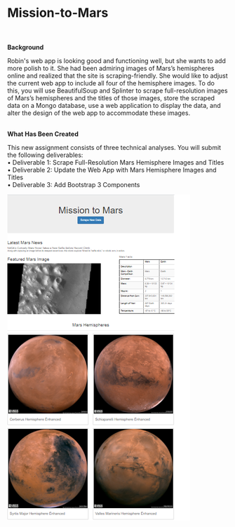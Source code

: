 # Mission-to-Mars<br><br>

**Background**<br>

Robin's web app is looking good and functioning well, but she wants to add more polish to it. She had been admiring images of Mars’s hemispheres online and realized that the site is scraping-friendly. She would like to adjust the current web app to include all four of the hemisphere images. To do this, you will use BeautifulSoup and Splinter to scrape full-resolution images of Mars’s hemispheres and the titles of those images, store the scraped data on a Mongo database, use a web application to display the data, and alter the design of the web app to accommodate these images.<br><br>

**What Has Been Created**<br>

This new assignment consists of three technical analyses. You will submit the following deliverables:<br>
    •   Deliverable 1:  Scrape Full-Resolution Mars Hemisphere Images and Titles<br>
    •	Deliverable 2:  Update the Web App with Mars Hemisphere Images and Titles<br>
    •	Deliverable 3:  Add Bootstrap 3 Components<br>

![mars_hem](mars_hem.png)

